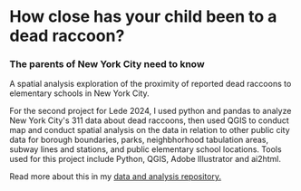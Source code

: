 # How close has your child been to a dead raccoon?
### The parents of New York City need to know

A spatial analysis exploration of the proximity of reported dead raccoons to elementary schools in New York City.

For the second project for Lede 2024, I used python and pandas to analyze New York City's 311 data about dead raccoons, then used QGIS to conduct map and conduct spatial analysis on the data in relation to other public city data for borough boundaries, parks, neighbhorhood tabulation areas, subway lines and stations, and public elementary school locations. Tools used for this project include Python, QGIS, Adobe Illustrator and ai2html.

Read more about this in my [data and analysis repository.](https://github.com/adiel3/raccoon_project)